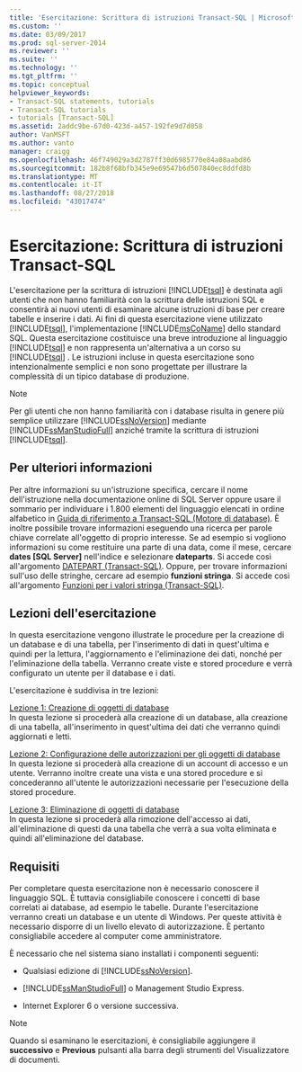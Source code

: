 ```yaml
---
title: 'Esercitazione: Scrittura di istruzioni Transact-SQL | Microsoft Docs'
ms.custom: ''
ms.date: 03/09/2017
ms.prod: sql-server-2014
ms.reviewer: ''
ms.suite: ''
ms.technology: ''
ms.tgt_pltfrm: ''
ms.topic: conceptual
helpviewer_keywords:
- Transact-SQL statements, tutorials
- Transact-SQL tutorials
- tutorials [Transact-SQL]
ms.assetid: 2addc9be-67d0-423d-a457-192fe9d7d058
author: VanMSFT
ms.author: vanto
manager: craigg
ms.openlocfilehash: 46f749029a3d2787ff30d6985770e84a08aabd86
ms.sourcegitcommit: 182b8f68bfb345e9e69547b6d507840ec8ddfd8b
ms.translationtype: MT
ms.contentlocale: it-IT
ms.lasthandoff: 08/27/2018
ms.locfileid: "43017474"
---
```

# <a name="tutorial-writing-transact-sql-statements"></a>Esercitazione: Scrittura di istruzioni Transact-SQL
  L'esercitazione per la scrittura di istruzioni [!INCLUDE[tsql](../includes/tsql-md.md)] è destinata agli utenti che non hanno familiarità con la scrittura delle istruzioni SQL e consentirà ai nuovi utenti di esaminare alcune istruzioni di base per creare tabelle e inserire i dati. Ai fini di questa esercitazione viene utilizzato [!INCLUDE[tsql](../includes/tsql-md.md)], l'implementazione [!INCLUDE[msCoName](../includes/msconame-md.md)] dello standard SQL. Questa esercitazione costituisce una breve introduzione al linguaggio [!INCLUDE[tsql](../includes/tsql-md.md)] e non rappresenta un'alternativa a un corso su [!INCLUDE[tsql](../includes/tsql-md.md)] . Le istruzioni incluse in questa esercitazione sono intenzionalmente semplici e non sono progettate per illustrare la complessità di un tipico database di produzione.  
  
> [!NOTE]  
>  Per gli utenti che non hanno familiarità con i database risulta in genere più semplice utilizzare [!INCLUDE[ssNoVersion](../includes/ssnoversion-md.md)] mediante [!INCLUDE[ssManStudioFull](../includes/ssmanstudiofull-md.md)] anziché tramite la scrittura di istruzioni [!INCLUDE[tsql](../includes/tsql-md.md)].  
  
## <a name="finding-more-information"></a>Per ulteriori informazioni  
 Per altre informazioni su un'istruzione specifica, cercare il nome dell'istruzione nella documentazione online di SQL Server oppure usare il sommario per individuare i 1.800 elementi del linguaggio elencati in ordine alfabetico in [Guida di riferimento a Transact-SQL &#40;Motore di database&#41;](/sql/t-sql/language-reference). È inoltre possibile trovare informazioni eseguendo una ricerca per parole chiave correlate all'oggetto di proprio interesse. Se ad esempio si vogliono informazioni su come restituire una parte di una data, come il mese, cercare **dates [SQL Server]** nell'indice e selezionare **dateparts**. Si accede così all'argomento [DATEPART &#40;Transact-SQL&#41;](/sql/t-sql/functions/datepart-transact-sql). Oppure, per trovare informazioni sull'uso delle stringhe, cercare ad esempio **funzioni stringa**. Si accede così all'argomento [Funzioni per i valori stringa &#40;Transact-SQL&#41;](/sql/t-sql/functions/string-functions-transact-sql).  
  
## <a name="what-you-will-learn"></a>Lezioni dell'esercitazione  
 In questa esercitazione vengono illustrate le procedure per la creazione di un database e di una tabella, per l'inserimento di dati in quest'ultima e quindi per la lettura, l'aggiornamento e l'eliminazione dei dati, nonché per l'eliminazione della tabella. Verranno create viste e stored procedure e verrà configurato un utente per il database e i dati.  
  
 L'esercitazione è suddivisa in tre lezioni:  
  
 [Lezione 1: Creazione di oggetti di database](lesson-1-creating-database-objects.md)  
 In questa lezione si procederà alla creazione di un database, alla creazione di una tabella, all'inserimento in quest'ultima dei dati che verranno quindi aggiornati e letti.  
  
 [Lezione 2: Configurazione delle autorizzazioni per gli oggetti di database](lesson-2-configuring-permissions-on-database-objects.md)  
 In questa lezione si procederà alla creazione di un account di accesso e un utente. Verranno inoltre create una vista e una stored procedure e si concederanno all'utente le autorizzazioni necessarie per l'esecuzione della stored procedure.  
  
 [Lezione 3: Eliminazione di oggetti di database](lesson-3-1-deleting-database-objects.md)  
 In questa lezione si procederà alla rimozione dell'accesso ai dati, all'eliminazione di questi da una tabella che verrà a sua volta eliminata e quindi all'eliminazione del database.  
  
## <a name="requirements"></a>Requisiti  
 Per completare questa esercitazione non è necessario conoscere il linguaggio SQL. È tuttavia consigliabile conoscere i concetti di base correlati ai database, ad esempio le tabelle. Durante l'esercitazione verranno creati un database e un utente di Windows. Per queste attività è necessario disporre di un livello elevato di autorizzazione. È pertanto consigliabile accedere al computer come amministratore.  
  
 È necessario che nel sistema siano installati i componenti seguenti:  
  
-   Qualsiasi edizione di [!INCLUDE[ssNoVersion](../includes/ssnoversion-md.md)].  
  
-   [!INCLUDE[ssManStudioFull](../includes/ssmanstudiofull-md.md)] o Management Studio Express.  
  
-   Internet Explorer 6 o versione successiva.  
  
> [!NOTE]  
>  Quando si esaminano le esercitazioni, è consigliabile aggiungere il **successivo** e **Previous** pulsanti alla barra degli strumenti del Visualizzatore di documenti.  
  
  
